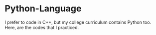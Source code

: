 # Python-Language
I prefer to code in C++, but my college curriculum contains Python too.
Here, are the codes that I practiced.
